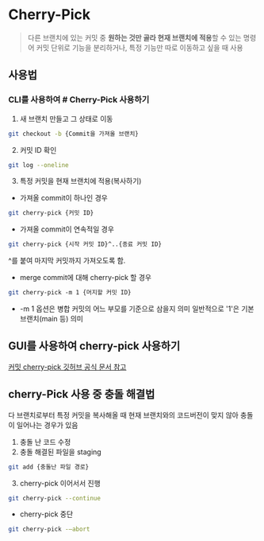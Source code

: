 # Cherry-Pick
> 다른 브랜치에 있는 커밋 중 **원하는 것만 골라 현재 브랜치에 적용**할 수 있는 명령어
> 커밋 단위로 기능을 분리하거나, 특정 기능만 따로 이동하고 싶을 때 사용

## 사용법

### CLI를 사용하여 # Cherry-Pick 사용하기
1. 새 브랜치 만들고 그 상태로 이동
``` bash
git checkout -b {Commit을 가져올 브랜치}
```
2. 커밋 ID 확인
```bash
git log --oneline
```
3. 특정 커밋을 현재 브랜치에 적용(복사하기)
- 가져올 commit이 하나인 경우
``` bash
git cherry-pick {커밋 ID}
```
- 가져올 commit이 연속적일 경우
``` bash
git cherry-pick {시작 커밋 ID}^..{종료 커밋 ID}
```
^를 붙여 마지막 커밋까지 가져오도록 함.
- merge commit에 대해 cherry-pick 할 경우
```bash
git cherry-pick -m 1 {머지할 커밋 ID}
```
- -m 1 옵션은 병합 커밋의 어느 부모를 기준으로 삼을지 의미
일반적으로 '1'은 기본 브랜치(main 등) 의미

## GUI를 사용하여 cherry-pick 사용하기
[커밋 cherry-pick 깃허브 공식 문서 참고](https://docs.github.com/ko/enterprise-cloud@latest/desktop/managing-commits/cherry-picking-a-commit-in-github-desktop)


## cherry-Pick 사용 중 충돌 해결법
다 브랜치로부터 특정 커밋을 복사해올 때 현재 브랜치와의 코드버전이 맞지 않아 충돌이 일어나는 경우가 있음
1. 충돌 난 코드 수정
2. 충돌 해결된 파일을 staging
```bash
git add {충돌난 파일 경로}
```
3. cherry-pick 이어서서 진행
```bash
git cherry-pick --continue
```

- cherry-pick 중단
```bash
git cherry-pick -–abort
```